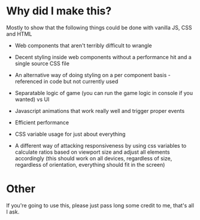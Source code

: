 # Why did I make this?

Mostly to show that the following things could be done with vanilla JS, CSS and HTML

* Web components that aren't terribly difficult to wrangle

* Decent styling inside web components without a performance hit and a single source CSS file

* An alternative way of doing styling on a per component basis - referenced in code but not currently used

* Separatable logic of game (you can run the game logic in console if you wanted) vs UI

* Javascript animations that work really well and trigger proper events

* Efficient performance

* CSS variable usage for just about everything

* A different way of attacking responsiveness by using css variables to calculate ratios based on viewport size and adjust all elements accordingly (this should work on all devices, regardless of size, regardless of orientation, everything should fit in the screen)

# Other

If you're going to use this, please just pass long some credit to me, that's all I ask.